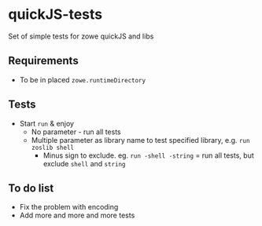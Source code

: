 # quickJS-tests
Set of simple tests for zowe quickJS and libs

## Requirements
* To be in placed `zowe.runtimeDirectory`

## Tests
* Start `run` & enjoy
  * No parameter - run all tests
  * Multiple parameter as library name to test specified library, e.g. `run zoslib shell`
    * Minus sign to exclude. eg. `run -shell -string` = run all tests, but exclude `shell` and `string`

## To do list
* Fix the problem with encoding
* Add more and more and more tests
